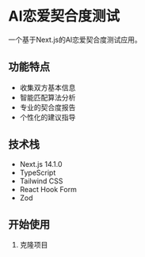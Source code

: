 # AI恋爱契合度测试

一个基于Next.js的AI恋爱契合度测试应用。

## 功能特点

- 收集双方基本信息
- 智能匹配算法分析
- 专业的契合度报告
- 个性化的建议指导

## 技术栈

- Next.js 14.1.0
- TypeScript
- Tailwind CSS
- React Hook Form
- Zod

## 开始使用

1. 克隆项目
